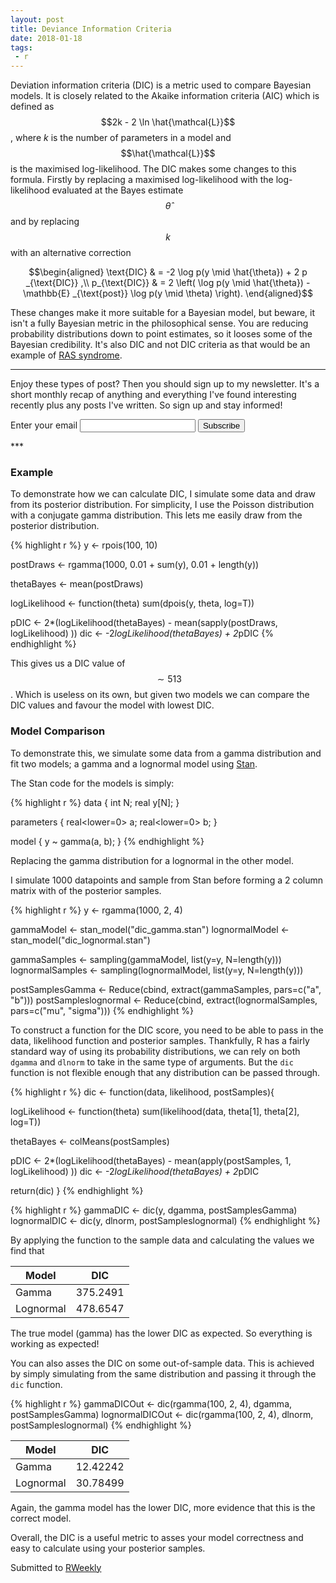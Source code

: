 ```yaml
---
layout: post
title: Deviance Information Criteria
date: 2018-01-18
tags: 
 - r
---
```


Deviation information criteria (DIC) is a metric used to compare
Bayesian models. It is closely related to the Akaike
information criteria (AIC) which is defined as $$2k - 2 \ln
\hat{\mathcal{L}}$$, where *k* is the number of parameters in a model
and $$\hat{\mathcal{L}}$$ is the maximised log-likelihood. The DIC
makes some changes to this formula. Firstly by replacing a maximised
log-likelihood with the log-likelihood evaluated at the Bayes estimate
$$\hat{\theta}$$ and by replacing $$k$$ with an alternative correction

$$\begin{aligned}
\text{DIC} & = -2  \log p(y \mid \hat{\theta}) + 2 p _{\text{DIC}} ,\\
p_{\text{DIC}} & = 2 \left( \log p(y \mid \hat{\theta}) - \mathbb{E}
_{\text{post}} \log p(y \mid \theta) \right).
\end{aligned}$$

These changes make it more suitable for a Bayesian model, but beware,
it isn't a fully Bayesian metric in the philosophical sense. You are
reducing probability distributions down to point estimates, so it
looses some of the Bayesian credibility. It's also DIC and not DIC
criteria as that would be an example of [RAS syndrome](https://en.wikipedia.org/wiki/RAS_syndrome).


***
Enjoy these types of post? Then you should sign up to my newsletter. It's a short monthly recap of anything and everything I've found interesting recently plus
any posts I've written. So sign up and stay informed!

<p>
<form
  action="https://buttondown.email/api/emails/embed-subscribe/dm13450"
  method="post"
  target="popupwindow"
  onsubmit="window.open('https://buttondown.email/dm13450', 'popupwindow')"
  class="embeddable-buttondown-form"
>
  <label for="bd-email">Enter your email</label>
  <input type="email" name="email" id="bd-email" />
  <input type="hidden" value="1" name="embed" />
  <input type="submit" value="Subscribe" />
  </form>
  </p>
***

### Example

To demonstrate how we can calculate DIC, I simulate some data and
draw from its posterior distribution. For simplicity, I use the
Poisson distribution with a conjugate gamma distribution. This lets me
easily draw from the posterior distribution.

{% highlight r %}
y <- rpois(100, 10)

postDraws <- rgamma(1000, 0.01 + sum(y), 0.01 + length(y))

thetaBayes <- mean(postDraws)

logLikelihood <- function(theta) sum(dpois(y, theta, log=T))

pDIC <- 2*(logLikelihood(thetaBayes) - mean(sapply(postDraws, logLikelihood) ))
dic <- -2*logLikelihood(thetaBayes) + 2*pDIC
{% endhighlight %}

This gives us a DIC value of $$\sim 513$$. Which is useless on its
own, but given two models we can compare the DIC values and favour the
model with lowest DIC. 

### Model Comparison

To demonstrate this, we simulate some data from a gamma distribution
and fit two models; a gamma and a lognormal model using [Stan](http://mc-stan.org/). 

The Stan code for the models is simply:

{% highlight r %}
data {
	int N;
	real y[N];
}

parameters {
	real<lower=0> a;
	real<lower=0> b;
}

model {
	y ~ gamma(a, b);
}
{% endhighlight %}

Replacing the gamma distribution for a lognormal in the other model. 

I simulate 1000 datapoints and sample from Stan before forming a 2
column matrix with of the posterior samples. 

{% highlight r %}
y <- rgamma(1000, 2, 4)

gammaModel <- stan_model("dic_gamma.stan")
lognormalModel <- stan_model("dic_lognormal.stan")

gammaSamples <- sampling(gammaModel, list(y=y, N=length(y)))
lognormalSamples <- sampling(lognormalModel, list(y=y, N=length(y)))

postSamplesGamma <- Reduce(cbind, extract(gammaSamples, pars=c("a", "b")))
postSampleslognormal <- Reduce(cbind, extract(lognormalSamples, pars=c("mu", "sigma")))
{% endhighlight %}

To construct a function for the DIC score, you need to be able to pass in
the data, likelihood function and posterior samples. Thankfully, R has
a fairly standard way of using its probability distributions, we can
rely on both `dgamma` and `dlnorm` to take in the same type of
arguments. But the `dic` function is
not flexible enough that any distribution can be passed through. 

{% highlight r %}
dic <- function(data, likelihood, postSamples){
  
  logLikelihood <- function(theta) sum(likelihood(data, theta[1], theta[2], log=T))
  
  thetaBayes <- colMeans(postSamples)
  
  pDIC <- 2*(logLikelihood(thetaBayes) - mean(apply(postSamples, 1, logLikelihood) ))
  dic <- -2*logLikelihood(thetaBayes) + 2*pDIC
  
  return(dic)
}
{% endhighlight %}


{% highlight r %}
gammaDIC <- dic(y, dgamma, postSamplesGamma)
lognormalDIC <- dic(y, dlnorm, postSampleslognormal)
{% endhighlight %}

By applying the function to the sample data and calculating the values
we find that


| Model | DIC |
| -----|-----|
| Gamma |375.2491 |
| Lognormal | 478.6547 |

The true model (gamma) has the lower DIC as expected. So everything is
working as expected! 

You can also asses the DIC on some out-of-sample data. This is achieved
by simply simulating from the same distribution and passing it through
the `dic` function. 

{% highlight r %}
gammaDICOut <- dic(rgamma(100, 2, 4), dgamma, postSamplesGamma)
lognormalDICOut <- dic(rgamma(100, 2, 4), dlnorm, postSampleslognormal)
{% endhighlight %}


| Model | DIC |
| -----|-----|
| Gamma |12.42242 |
| Lognormal | 30.78499 |


Again, the gamma model has the lower DIC, more evidence that this is
the correct model. 

Overall, the DIC is a useful metric to asses your model correctness
and easy to calculate using your posterior samples.

Submitted to [RWeekly](https://rweekly.org/)


